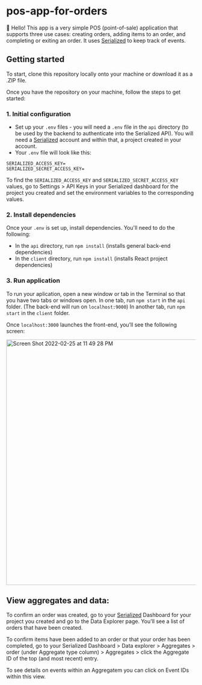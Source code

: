 # pos-app-for-orders

👋 Hello! This app is a very simple POS (point-of-sale) application that supports three use cases: creating orders, adding items to an order, and completing or exiting an order. It uses [Serialized](https://serialized.io/) to keep track of events.

## Getting started

To start, clone this repository locally onto your machine or download it as a .ZIP file.

Once you have the repository on your machine, follow the steps to get started:

### 1. Initial configuration

- Set up your `.env` files - you will need a `.env` file in the `api` directory (to be used by the backend to authenticate into the Serialized API). You will need a [Serialized](https://serialized.io/) account and within that, a project created in your account.
- Your `.env` file will look like this:

```
SERIALIZED_ACCESS_KEY=
SERIALIZED_SECRET_ACCESS_KEY=
```

To find the `SERIALIZED_ACCESS_KEY` and `SERIALIZED_SECRET_ACCESS_KEY` values, go to Settings > API Keys in your Serialized dashboard for the project you created and set the environment variables to the corresponding values.

### 2. Install dependencies

Once your `.env` is set up, install dependencies. You'll need to do the following:

- In the `api` directory, run `npm install` (installs general back-end dependencies)
- In the `client` directory, run `npm install` (installs React project dependencies)

### 3. Run application

To run your aplication, open a new window or tab in the Terminal so that you have two tabs or windows open.
In one tab, run `npm start` in the `api` folder. (The back-end will run on `localhost:9000`)
In another tab, run `npm start` in the `client` folder.

Once `localhost:3000` launches the front-end, you’ll see the following screen:

<img width="653" alt="Screen Shot 2022-02-25 at 11 49 28 PM" src="https://user-images.githubusercontent.com/12901850/155829552-50aa411d-c3b4-4f10-8cfa-4310cf7c037c.png">

## View aggregates and data:

To confirm an order was created, go to your [Serialized](https://serialized.io/) Dashboard for your project you created and go to the Data Explorer page. You'll see a list of orders that have been created.

To confirm items have been added to an order or that your order has been completed, go to your Serialized Dashboard > Data explorer > Aggregates > order (under Aggregate type column) > Aggregates > click the Aggregate ID of the top (and most recent) entry.

To see details on events within an Aggregatem you can click on Event IDs within this view.
